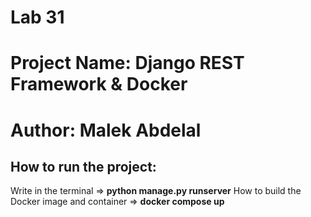 # Lab 31

# Project Name: Django REST Framework & Docker

# Author: Malek Abdelal

## How to run the project:

Write in the terminal => **python manage.py runserver**
How to build the Docker image and container => **docker compose up**